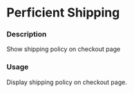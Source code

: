 # Perficient Shipping


### Description
Show shipping policy on checkout page

### Usage
Display shipping policy on checkout page.
